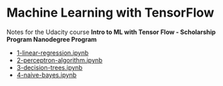# Machine Learning with TensorFlow

Notes for the Udacity course **Intro to ML with Tensor Flow - Scholarship Program Nanodegree Program**

* [1-linear-regression.ipynb](https://github.com/thomd/udacity-ml-with-tensor-flow/blob/main/1-linear-regression.ipynb)
* [2-perceptron-algorithm.ipynb](https://github.com/thomd/udacity-ml-with-tensor-flow/blob/main/2-perceptron-algorithm.ipynb)
* [3-decision-trees.ipynb](https://github.com/thomd/udacity-ml-with-tensor-flow/blob/main/3-decision-trees.ipynb)
* [4-naive-bayes.ipynb](https://nbviewer.jupyter.org/github/thomd/udacity-ml-with-tensor-flow/blob/main/4-naive-bayes.ipynb)